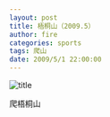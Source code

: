 ```yaml
---
layout: post
title: 梧桐山（2009.5）
author: fire
categories: sports 
tags: 爬山
date: 2009/5/1 22:00:00
---
```


![title](https://image.sideproject.cn/titlex/titlex_121.jpg)

爬梧桐山
